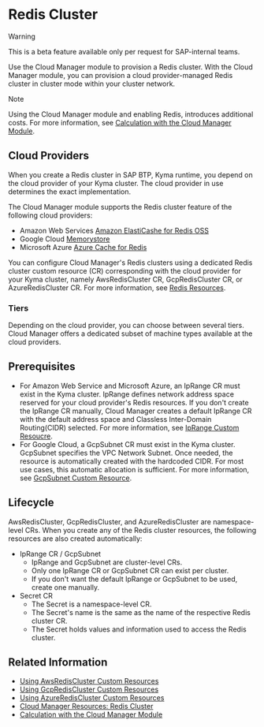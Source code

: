 # Redis Cluster

> [!WARNING]
> This is a beta feature available only per request for SAP-internal teams.

Use the Cloud Manager module to provision a Redis cluster. With the Cloud Manager module, you can provision a cloud provider-managed Redis cluster in cluster mode within your cluster network.

> [!NOTE]
> Using the Cloud Manager module and enabling Redis, introduces additional costs. For more information, see [Calculation with the Cloud Manager Module](https://help.sap.com/docs/btp/sap-business-technology-platform-internal/commercial-information-sap-btp-kyma-runtime?state=DRAFT&version=Internal#loioc33bb114a86e474a95db29cfd53f15e6__section_cloud_manager).

## Cloud Providers

When you create a Redis cluster in SAP BTP, Kyma runtime, you depend on the cloud provider of your Kyma cluster. The cloud provider in use determines the exact implementation.

The Cloud Manager module supports the Redis cluster feature of the following cloud providers:

* Amazon Web Services [Amazon ElastiCashe for Redis OSS](https://aws.amazon.com/elasticache/redis)
* Google Cloud [Memorystore](https://cloud.google.com/memorystore?hl=en)
* Microsoft Azure [Azure Cache for Redis](https://azure.microsoft.com/en-us/products/cache)

You can configure Cloud Manager's Redis clusters using a dedicated Redis cluster custom resource (CR) corresponding with the cloud provider for your Kyma cluster, namely AwsRedisCluster CR, GcpRedisCluster CR, or AzureRedisCluster CR. For more information, see [Redis Resources](./resources/README.md#redis-cluster-resources).

### Tiers

Depending on the cloud provider, you can choose between several tiers. Cloud Manager offers a dedicated subset of machine types available at the cloud providers.

## Prerequisites

* For Amazon Web Service and Microsoft Azure, an IpRange CR must exist in the Kyma cluster. IpRange defines network address space reserved for your cloud provider's Redis resources. If you don't create the IpRange CR manually, Cloud Manager creates a default IpRange CR with the default address space and Classless Inter-Domain Routing(CIDR) selected. For more information, see [IpRange Custom Resoucre](./resources/04-10-iprange.md).
* For Google Cloud, a GcpSubnet CR must exist in the Kyma cluster. GcpSubnet specifies the VPC Network Subnet. Once needed, the resource is automatically created with the hardcoded CIDR. For most use cases, this automatic allocation is sufficient. For more information, see [GcpSubnet Custom Resource](./resources/04-50-21-gcp-subnet.md).

## Lifecycle

AwsRedisCluster, GcpRedisCluster, and AzureRedisCluster are namespace-level CRs. When you create any of the Redis cluster resources, the following resources are also created automatically:

* IpRange CR / GcpSubnet
  * IpRange and GcpSubnet are cluster-level CRs.
  * Only one IpRange CR or GcpSubnet CR can exist per cluster.
  * If you don't want the default IpRange or GcpSubnet to be used, create one manually.
* Secret CR
  * The Secret is a namespace-level CR.
  * The Secret's name is the same as the name of the respective Redis cluster CR.
  * The Secret holds values and information used to access the Redis cluster.

## Related Information

* [Using AwsRedisCluster Custom Resources](./tutorials/01-50-10-aws-redis-cluster.md)
* [Using GcpRedisCluster Custom Resources](./tutorials/01-50-20-gcp-redis-cluster.md)
* [Using AzureRedisCluster Custom Resources](./tutorials//01-50-30-azure-redis-cluster.md)
* [Cloud Manager Resources: Redis Cluster](./resources/README.md#redis-cluster-resources)
* [Calculation with the Cloud Manager Module](https://help.sap.com/docs/btp/sap-business-technology-platform-internal/commercial-information-sap-btp-kyma-runtime?state=DRAFT&version=Internal#calculation-with-the-cloud-manager-module)
